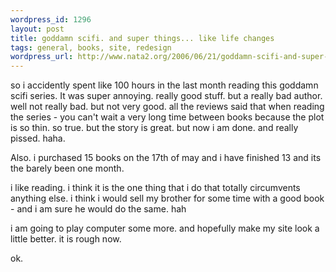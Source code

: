 ```yaml
--- 
wordpress_id: 1296
layout: post
title: goddamn scifi. and super things... like life changes
tags: general, books, site, redesign
wordpress_url: http://www.nata2.org/2006/06/21/goddamn-scifi-and-super-things-like-life-changes/
---
```

so i accidently spent like 100 hours in the last month reading this goddamn scifi series. It was super annoying. really good stuff. but a really bad author. well not really bad. but not very good. all the reviews said that when reading the series - you can't wait a very long time between books because the plot is so thin. so true. but the story is great. but now i am done. and really pissed. haha.

Also. i purchased 15 books on the 17th of may and i have finished 13 and its the barely been one month.

i like reading. i think it is the one thing that i do that totally circumvents anything else. i think i would sell my brother for some time with a good book - and i am sure he would do the same. hah

i am going to play computer some more. and hopefully make my site look a little better. it is rough now.

ok.
